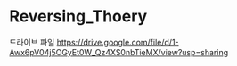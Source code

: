 # Reversing_Thoery

드라이브 파일
https://drive.google.com/file/d/1-Awx6pV04j5OGyEt0W_Qz4XS0nbTieMX/view?usp=sharing
